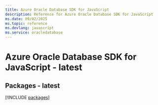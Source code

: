```yaml
---
title: Azure Oracle Database SDK for JavaScript
description: Reference for Azure Oracle Database SDK for JavaScript
ms.date: 09/02/2025
ms.topic: reference
ms.devlang: javascript
ms.service: oracledatabase
---
```

# Azure Oracle Database SDK for JavaScript - latest
## Packages - latest
[!INCLUDE [packages](oracle-database-index.md)]